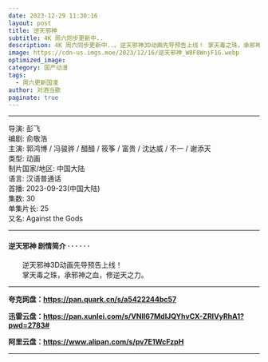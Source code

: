 ```yaml
---
date: 2023-12-29 11:30:16
layout: post
title: 逆天邪神
subtitle: 4K 周六同步更新中..
description: 4K 周六同步更新中..。逆天邪神3D动画先导预告上线！ 掌天毒之珠，承邪神之血，修逆天之力。...
image: https://cdn-us.imgs.moe/2023/12/16/逆天邪神_W8F8WnjF1G.webp
optimized_image: 
category: 国产动漫
tags:
  - 周六更新国漫
author: 对酒当歌
paginate: true
---
```


---

导演: 彭飞  
编剧: 俞敬浩  
主演: 郭鸿博 / 冯骏骅 / 醋醋 / 筱筝 / 富贵 / 沈达威 / 不一 / 谢添天  
类型: 动画  
制片国家/地区: 中国大陆  
语言: 汉语普通话  
首播: 2023-09-23(中国大陆)  
集数: 30  
单集片长: 25  
又名: Against the Gods  

---

#### 逆天邪神 剧情简介 · · · · · ·

　　逆天邪神3D动画先导预告上线！  
　　掌天毒之珠，承邪神之血，修逆天之力。  

---

**夸克网盘：<https://pan.quark.cn/s/a5422244bc57>**

**迅雷云盘：<https://pan.xunlei.com/s/VNll67MdIJQYhvCX-ZRlVyRhA1?pwd=2783#>**

**阿里云盘：<https://www.alipan.com/s/pv7E1WcFzpH>**

---
